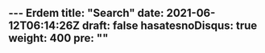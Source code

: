 --- Erdem
title: "Search"
date: 2021-06-12T06:14:26Z
draft: false
hasatesnoDisqus: true
weight: 400
pre: "<i class='fas fa-search'></i>"
---

<div class="search_box">
    <script async src="https://cse.google.com/cse.js?cx=ba9e3fd5873e95a74"></script>
    <div class="gcse-search"></div>
</div>
